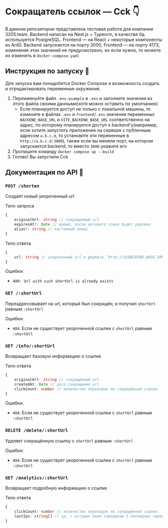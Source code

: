 # Сокращатель ссылок — Cck :point_down:

В данном репозитории представлена тестовая работа для компании 3205.team. Backend написан на Nest.js + Typeorm, в качестве бд используется PostgreSQL. Frontend — на React + некоторые компоненты из AntD. Backend запускается на порту 3000, Frontend — на порту 4173, изменения этих значений не предусмотрено, но если нужно, то можете их изменить в `docker-compose.yaml`

## Инструкция по запуску :rocket:

Для запуска вам понадобится Docker Compose и возможность создать и отредактировать переменные окружения.

1) Переименуйте файл `.env.example` в `.env` и заполните значения из этого файла своими данными(хотя можно оставить по умолчанию)
    - Если планируется доступ не только с локальной машины, то измените в файлах `.env` и `frontend/.env` значения переменных `BACKEND_BASE_URL` и `VITE_BACKEND_BASE_URL` соответственно на адрес, по которому планируется доступ к backend'у(например, если хотите запустить приложение на сервере с публичным адресом `a.b.c.d`, то установите эти переменные в `http://a.b.c.d:3000`), также если вы меняли порт, на котором запускается backend, то вместо `3000` укажите его
2) Пропишите команду `docker compose up --build`
3) Готово! Вы запустили Cck

## Документация по API :notebook_with_decorative_cover:

### `POST /shorten`
Создаёт новый укороченный url

Тело запроса
```typescript
{
    originalUrl: string // сокращаемый url
    expiresAt?: Date // время, после которого ссыка будет удалена
    alias?: string // кастомный алиас
}
```
Тело ответа
```typescript
{
    url: string // укороченный url в формате `http://${BACKEND_BASE_URL}/${shortUrl}`
}
```

Ошибки:
 - `400: Url with such shortUrl is already exists`

### `GET /:shortUrl`
Переадресовывает на url, который был сокращён, и получил `shortUrl` равным `:shortUrl`

Ошибки:
 - `404`: Если не существует укороченной ссылки с `shortUrl` равным `:shortUrl`

### `GET /info/:shortUrl`
Возвращает базовую информацию о ссылке

Тело ответа
```typescript
{
    originalUrl: string // сокращённый url
    createdAt: Date // дата сокращения url
    clickCount: number // количество переходов по сокращённой ссылке
}
```

Ошибки:
 - `404`: Если не существует укороченной ссылки с `shortUrl` равным `:shortUrl` 

### `DELETE /delete/:shortUrl`
Удаляет сокращённую ссылку с `shortUrl` равным `:shortUrl`

Ошибки:
 - `404`: Если не существует укороченной ссылки с `shortUrl` равным `:shortUrl`

### `GET /analytics/:shortUrl`
Возвращает подробную информацию о ссылке

Тело ответа
```typescript
{
    clickCount: number // количество переходов по сокращённой ссылке
    lastIps: string[] // ip, с которых были совершены 5 последних переходов
}
```
